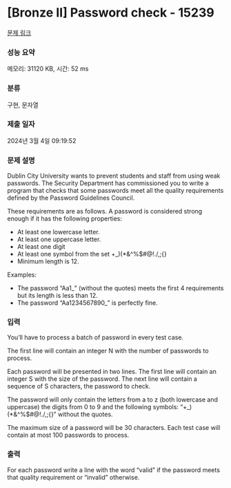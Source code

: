 # [Bronze II] Password check - 15239 

[문제 링크](https://www.acmicpc.net/problem/15239) 

### 성능 요약

메모리: 31120 KB, 시간: 52 ms

### 분류

구현, 문자열

### 제출 일자

2024년 3월 4일 09:19:52

### 문제 설명

<p dir="ltr">Dublin City University wants to prevent students and staff from using weak passwords. The Security Department has commissioned you to write a program that checks that some passwords meet all the quality requirements defined by the Password Guidelines Council.</p>

<p>These requirements are as follows. A password is considered strong enough if it has the following properties:</p>

<ul dir="ltr">
	<li>At least one lowercase letter.</li>
	<li>At least one uppercase letter.</li>
	<li>At least one digit</li>
	<li>At least one symbol from the set +_)(*&^%$#@!./,;{}</li>
	<li>Minimum length is 12.</li>
</ul>

<p>Examples:</p>

<ul dir="ltr">
	<li>The password “Aa1_” (without the quotes) meets the first 4 requirements but its length is less than 12.</li>
	<li>The password “Aa1234567890_” is perfectly fine.</li>
</ul>

### 입력 

 <p dir="ltr">You’ll have to process a batch of password in every test case.</p>

<p dir="ltr">The first line will contain an integer N with the number of passwords to process.</p>

<p dir="ltr">Each password will be presented in two lines. The first line will contain an integer S with the size of the password. The next line will contain a sequence of S characters, the password to check.</p>

<p dir="ltr">The password will only contain the letters from a to z (both lowercase and uppercase) the digits from 0 to 9 and the following symbols: “+_)(*&^%$#@!./,;{}” without the quotes.</p>

<p>The maximum size of a password will be 30 characters. Each test case will contain at most 100 passwords to process.</p>

### 출력 

 <p dir="ltr">For each password write a line with the word “valid” if the password meets that quality requirement or “invalid” otherwise.</p>

